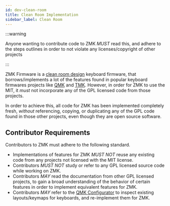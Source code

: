 ```yaml
---
id: dev-clean-room
title: Clean Room Implementation
sidebar_label: Clean Room
---
```


:::warning

Anyone wanting to contribute code to ZMK _MUST_ read this, and adhere to the steps outlines in order to not violate any licenses/copyright of other projects

:::

ZMK Firmware is a [clean room design](https://en.wikipedia.org/wiki/Clean_room_design) keyboard firmware, that
borrows/implements a lot of the features found in popular keyboard firmwares projects like [QMK](https://qmk.fm)
and [TMK](https://github.com/tmk/tmk_keyboard). However, in order for ZMK to use the MIT, it _must_ not
incorporate any of the GPL licensed code from those projects.

In order to achieve this, all code for ZMK has been implemented completely fresh, _without_ referencing, copying,
or duplicating any of the GPL code found in those other projects, even though they are open source software.

## Contributor Requirements

Contributors to ZMK must adhere to the following standard.

- Implementations of features for ZMK _MUST NOT_ reuse any existing code from any projects not licensed with the MIT license.
- Contributors _MUST NOT_ study or refer to any GPL licensed source code while working on ZMK.
- Contributors _MAY_ read the documentation from other GPL licensed projects, to gain a broad understanding of the behavior of certain features in order to implement equivalent features for ZMK.
- Contributors _MAY_ refer to the [QMK Configurator](https://config.qmk.fm/) to inspect existing layouts/keymaps for
  keyboards, and re-implement them for ZMK.
